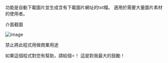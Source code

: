 功能是自動下載圖片並生成含有下載圖片網址的txt檔。
適用於需要大量圖片素材的使用者。

介面截圖

![image](https://github.com/ekko135002/Pinterest_dow/assets/141802684/e4e64d0c-aa1f-4a44-869f-9dbdd5c4901f)

禁止將此程式用做商業用途

如果這個程式對您有幫助，請給個⭐️！
這是對我最大的鼓勵！

